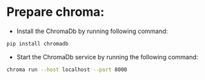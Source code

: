 ﻿# Prepare chroma:

- Install the ChromaDb by running following command:

```bash
pip install chromadb 
```

- Start the ChromaDb service by running the following command:

```bash
chroma run --host localhost --port 8000
```